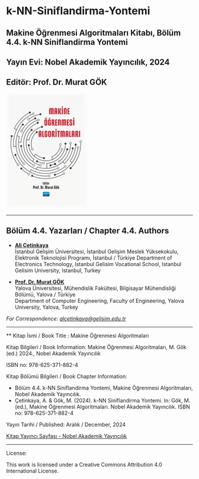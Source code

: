 # k-NN-Siniflandirma-Yontemi

## Makine Öğrenmesi Algoritmaları Kitabı, Bölüm 4.4. k-NN Siniflandirma Yontemi 

## Yayın Evi: Nobel Akademik Yayıncılık, 2024

## Editör: Prof. Dr. Murat GÖK

![AlternatifMetin](https://github.com/acetinkaya/k-NN-Siniflandirma-Yontemi/blob/main/Knn-Bolum.png)

----

## Bölüm 4.4. Yazarları / Chapter 4.4. Authors

- [**Ali Çetinkaya**](https://scholar.google.com.tr/citations?user=XSEW-NcAAAAJ)    
  İstanbul Gelişim Üniversitesi, İstanbul Gelişim Meslek Yüksekokulu, Elektronik Teknolojisi Programı, İstanbul / Türkiye
  Department of Electronics Technology, Istanbul Gelisim Vocational School, Istanbul Gelisim University, Istanbul, Turkey


- [**Prof. Dr. Murat GÖK**](https://scholar.google.com.tr/citations?user=rzFDje4AAAAJ)  
  Yalova Üniversitesi, Mühendislik Fakültesi, Bilgisayar Mühendisliği Bölümü, Yalova / Türkiye  
  Department of Computer Engineering, Faculty of Engineering, Yalova University, Yalova, Turkey
  
*For Correspondence: alcetinkaya@gelisim.edu.tr*

---

** Kitap İsmi / Book Title : Makine Öğrenmesi Algoritmaları

Kitap Bilgileri / Book Information: Makine Öğrenmesi Algoritmaları, M. Gök (ed.) 2024., Nobel Akademik Yayıncılık 

ISBN no: 978-625-371-882-4

Kitap Bölümü Bilgileri / Book Chapter Information:  
* Bölüm 4.4. k-NN Siniflandirma Yontemi, Makine Öğrenmesi Algoritmaları, Nobel Akademik Yayıncılık.  
* Çetinkaya, A. & Gök, M. (2024). k-NN Siniflandirma Yontemi. In: Gök, M. (ed.), Makine Öğrenmesi Algoritmaları. Nobel Akademik Yayıncılık. ISBN no: 978-625-371-882-4

Yayın Tarihi / Published: Aralık / December, 2024

[Kitap Yayıncı Sayfası - Nobel Akademik Yayıncılık](https://www.nobelyayin.com/makine-ogrenmesi-algoritmalari-21633.html)

---

License:

This work is licensed under a Creative Commons Attribution 4.0 International License.
